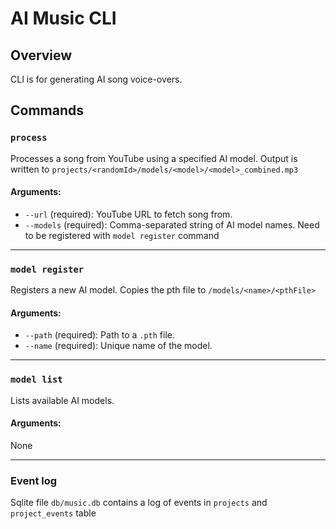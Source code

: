 # AI Music CLI

## Overview
CLI is for generating AI song voice-overs.
## Commands

### `process`
Processes a song from YouTube using a specified AI model. Output is written to `projects/<randomId>/models/<model>/<model>_combined.mp3`


#### Arguments:
- `--url` (required): YouTube URL to fetch song from.
- `--models` (required): Comma-separated string of AI model names. Need to be registered with `model register` command

---

### `model register`
Registers a new AI model. Copies the pth file to `/models/<name>/<pthFile>`

#### Arguments:
- `--path` (required): Path to a `.pth` file.
- `--name` (required): Unique name of the model.

---

### `model list`
Lists available AI models.

#### Arguments:
None

---

### Event log

Sqlite file `db/music.db` contains a log of events in `projects` and `project_events` table
